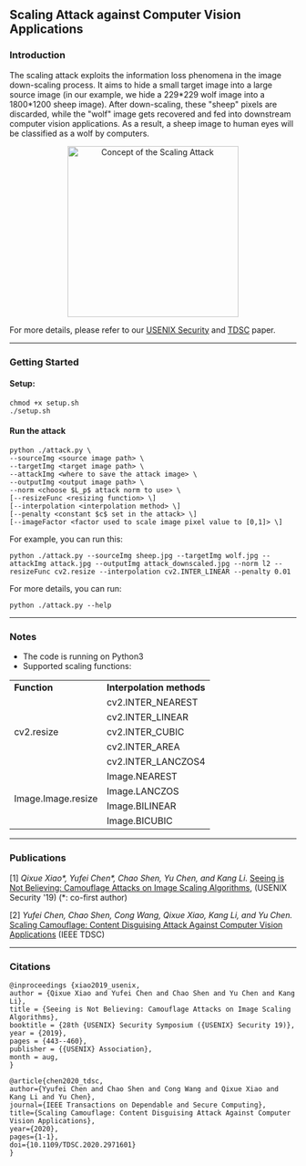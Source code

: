 ## Scaling Attack against Computer Vision Applications

### Introduction

The scaling attack exploits the information loss phenomena in the image down-scaling process. It aims to hide a small target image into a large source image (in our example, we hide a 229\*229 wolf image into a 1800\*1200 sheep image). After down-scaling, these "sheep" pixels are discarded, while the "wolf" image gets recovered and fed into downstream computer vision applications. As a result, a sheep image to human eyes will be classified as a wolf by computers.

<p align="center">
<img src="./concept.jpg" alt="Concept of the Scaling Attack" height="300px">
</p>

For more details, please refer to our [USENIX Security](https://www.usenix.org/conference/usenixsecurity19/presentation/xiao) and [TDSC](https://ieeexplore.ieee.org/abstract/document/8982037) paper.

---
### Getting Started
#### Setup:
```
chmod +x setup.sh
./setup.sh
```

#### Run the attack
```
python ./attack.py \
--sourceImg <source image path> \
--targetImg <target image path> \
--attackImg <where to save the attack image> \
--outputImg <output image path> \
--norm <choose $L_p$ attack norm to use> \
[--resizeFunc <resizing function> \]
[--interpolation <interpolation method> \]
[--penalty <constant $c$ set in the attack> \]
[--imageFactor <factor used to scale image pixel value to [0,1]> \]
```
For example, you can run this:
```
python ./attack.py --sourceImg sheep.jpg --targetImg wolf.jpg --attackImg attack.jpg --outputImg attack_downscaled.jpg --norm l2 --resizeFunc cv2.resize --interpolation cv2.INTER_LINEAR --penalty 0.01
```
For more details, you can run:
```
python ./attack.py --help
```
---

### Notes

* The code is running on Python3
* Supported scaling functions:
<table>
    <tr>
        <td><b>Function</b></td>
        <td><b>Interpolation methods</b></td>
    </tr>
    <tr>
        <td rowspan="5">cv2.resize</td>
        <td>cv2.INTER_NEAREST</td>
    </tr>
    <tr>
        <td>cv2.INTER_LINEAR</td>
    </tr>
    <tr>
        <td>cv2.INTER_CUBIC</td>
    </tr>
    <tr>
        <td>cv2.INTER_AREA</td>
    </tr>
    <tr>
        <td>cv2.INTER_LANCZOS4</td>
    </tr>
    <tr>
        <td rowspan="4">Image.Image.resize</td>
        <td>Image.NEAREST</td>
    </tr>
    <tr>
        <td>Image.LANCZOS</td>
    </tr>
    <tr>
        <td>Image.BILINEAR</td>
    </tr>
    <tr>
        <td>Image.BICUBIC</td>
    </tr>
</table>

---
### Publications 
[1] _Qixue Xiao\*, Yufei Chen\*, Chao Shen, Yu Chen, and Kang Li._ [Seeing is Not Believing: Camouflage Attacks on Image Scaling Algorithms](https://www.usenix.org/conference/usenixsecurity19/presentation/xiao), (USENIX Security '19) (*: co-first author)

[2] _Yufei Chen, Chao Shen, Cong Wang, Qixue Xiao, Kang Li, and Yu Chen._ [Scaling Camouflage: Content Disguising Attack Against Computer Vision Applications](https://ieeexplore.ieee.org/abstract/document/8982037) (IEEE TDSC)

---
### Citations
```
@inproceedings {xiao2019_usenix,
author = {Qixue Xiao and Yufei Chen and Chao Shen and Yu Chen and Kang Li},
title = {Seeing is Not Believing: Camouflage Attacks on Image Scaling Algorithms},
booktitle = {28th {USENIX} Security Symposium ({USENIX} Security 19)},
year = {2019},
pages = {443--460},
publisher = {{USENIX} Association},
month = aug,
}

@article{chen2020_tdsc,
author={Yyufei Chen and Chao Shen and Cong Wang and Qixue Xiao and Kang Li and Yu Chen},
journal={IEEE Transactions on Dependable and Secure Computing}, 
title={Scaling Camouflage: Content Disguising Attack Against Computer Vision Applications}, 
year={2020},
pages={1-1},
doi={10.1109/TDSC.2020.2971601}
}
```
